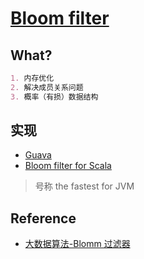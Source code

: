 # [Bloom filter]()

## What?
```md
1. 内存优化
2. 解决成员关系问题
3. 概率（有损）数据结构
```

## 实现
* [Guava](https://github.com/google/guava/blob/master/guava/src/com/google/common/hash/BloomFilter.java)
* [Bloom filter for Scala](https://github.com/alexandrnikitin/bloom-filter-scala)
> 号称 the fastest for JVM

## Reference
* [大数据算法-Blomm 过滤器](https://github.com/SunnnyChan/sc.ebooks/blob/master/bigdata/data-algorithms/31-Bloom-Filter.md)